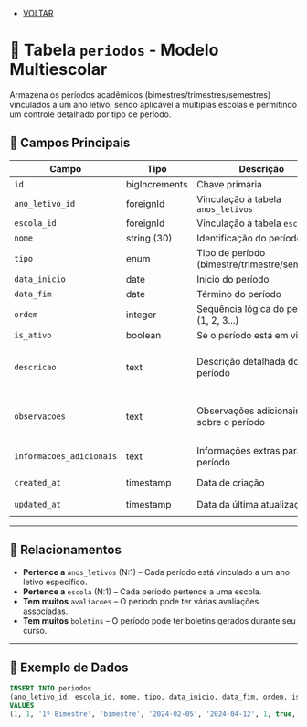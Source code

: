 - [VOLTAR](../projeto.md)  
# 📅 Tabela `periodos` - Modelo Multiescolar

Armazena os períodos acadêmicos (bimestres/trimestres/semestres) vinculados a um ano letivo, sendo aplicável a múltiplas escolas e permitindo um controle detalhado por tipo de período.

## 📌 Campos Principais

| Campo               | Tipo         | Descrição                                | Exemplo               | Obrigatório? |
|---------------------|--------------|------------------------------------------|-----------------------|--------------|
| `id`                | bigIncrements | Chave primária                          | `1`                   | ✅           |
| `ano_letivo_id`     | foreignId    | Vinculação à tabela `anos_letivos`      | `1`                   | ✅           |
| `escola_id`         | foreignId    | Vinculação à tabela `escola`            | `1`                   | ✅           |
| `nome`              | string (30)  | Identificação do período                | `"1º Bimestre"`       | ✅           |
| `tipo`              | enum         | Tipo de período (bimestre/trimestre/semestre) | `"bimestre"`      | ✅           |
| `data_inicio`       | date         | Início do período                       | `2024-02-05`          | ✅           |
| `data_fim`          | date         | Término do período                      | `2024-04-12`          | ✅           |
| `ordem`             | integer      | Sequência lógica do período (1, 2, 3...)| `1`                   | ✅           |
| `is_ativo`          | boolean      | Se o período está em vigor             | `true`                | ✅           |
| `descricao`         | text         | Descrição detalhada do período          | `"Período de estudos focados em matemática e ciências."` | ❌           |
| `observacoes`       | text         | Observações adicionais sobre o período  | `"Pausa para festividades no final do mês de abril."`  | ❌           |
| `informacoes_adicionais` | text     | Informações extras para o período      | `"Encontros online para recuperação."` | ❌           |
| `created_at`        | timestamp    | Data de criação                         | `2023-11-20 08:00:00` | ✅           |
| `updated_at`        | timestamp    | Data da última atualização              | `2024-01-10 14:30:00` | ✅           |

---

## 🔗 Relacionamentos
- **Pertence a** `anos_letivos` (N:1) – Cada período está vinculado a um ano letivo específico.
- **Pertence a** `escola` (N:1) – Cada período pertence a uma escola.
- **Tem muitos** `avaliacoes` – O período pode ter várias avaliações associadas.
- **Tem muitos** `boletins` – O período pode ter boletins gerados durante seu curso.

---

## 📝 Exemplo de Dados

```sql
INSERT INTO periodos 
(ano_letivo_id, escola_id, nome, tipo, data_inicio, data_fim, ordem, is_ativo, descricao, observacoes, informacoes_adicionais) 
VALUES 
(1, 1, '1º Bimestre', 'bimestre', '2024-02-05', '2024-04-12', 1, true, 'Período de estudos focados em matemática e ciências.', 'Pausa para festividades no final de abril.', 'Encontros online para recuperação.');

